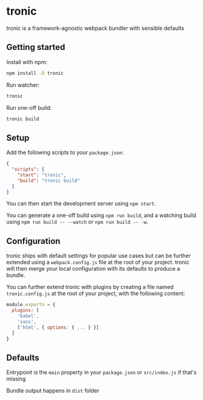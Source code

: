 # tronic

tronic is a framework-agnostic webpack bundler with sensible defaults

## Getting started

Install with npm:

```bash
npm install -D tronic
```

Run watcher:

```bash
tronic
```

Run one-off build:

```bash
tronic build
```

## Setup

Add the following scripts to your `package.json`:

```json
{
  "scripts": {
    "start": "tronic",
    "build": "tronic build"
  }
}
```

You can then start the development server using `npm start`.

You can generate a one-off build using `npm run build`, and a watching build using `npm run build -- --watch` or `npm run build -- -w`.

## Configuration

tronic ships with default settings for popular use cases but can be further extended using a `webpack.config.js` file at the root of your project. tronic will then merge your local configuration with its defaults to produce a bundle.

You can further extend tronic with plugins by creating a file named `tronic.config.js` at the root of your project, with the following content:

```javascript
module.exports = {
  plugins: [
    'babel',
    'sass',
    ['html', { options: { ... } }]
  ]
}
```

## Defaults

Entrypoint is the `main` property in your `package.json` or `src/index.js` if that's missing

Bundle output happens in `dist` folder
